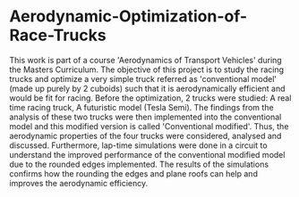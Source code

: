 # Aerodynamic-Optimization-of-Race-Trucks

This work is part of a course 'Aerodynamics of Transport Vehicles' during the Masters Curriculum. The objective of this project is to study the racing trucks and optimize a very simple truck referred as 'conventional model' (made up purely by 2 cuboids) such that it is aerodynamically efficient and would be fit for racing. Before the optimization, 2 trucks were studied: A real time racing truck, A futuristic model (Tesla Semi). The findings from the analysis of these two trucks were then implemented into the conventional model and this modified version is called 'Conventional modified'. Thus, the aerodynamic properties of the four trucks were considered, analysed and discussed. Furthermore, lap-time simulations were done in a circuit to understand the improved performance of the conventional modified model due to the rounded edges implemented. The results of the simulations confirms how the rounding the edges and plane roofs can help and improves the aerodynamic efficiency. 
